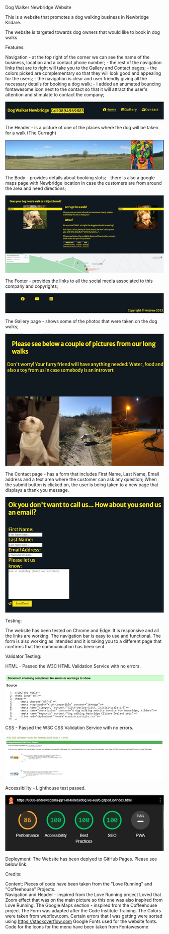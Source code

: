 Dog Walker Newbridge Website

This is a website that promotes a dog walking business in Newbridge Kildare.

The website is targeted towards dog owners that would like to book in dog walks. 


Features:

Navigation - at the top right of the corner we can see the name of the business, location and a contact phone number;
           - the rest of the navigation links that are to right will take you to the Gallery and Contact pages; 
           - the colors picked are complementary so that they will look good and appealing for the users;
           - the navigation is clear and user friendly giving all the necessary details for booking a dog walk;
           - I added an anumated bouncing fontawesome icon next to the contact so that it will attract the user's attention and stimulate to contact the company;
           
![Screenshot](assets/images/Navigation_Readme.JPG)

The Header - is a picture of one of the places where the dog will be taken for a walk (The Curragh)

![Screenshot](assets/images/Header_Readme.JPG)

The Body   - provides details about booking slots;
           - there is also a google maps page with Newbridge location in case the customers are from around the area and need directions;

![Screenshot](assets/images/Body_Readme.JPG)

The Footer - provides the links to all the social media associated to this company and copyrights; 

![Screenshot](assets/images/Footer_Readme.JPG)

The Gallery page - shows some of the photos that were taken on the dog walks;

![Screenshot](assets/images/Gallery_Readme.JPG)

The Contact page - has a form that includes First Name, Last Name, Email address and a text area where the customer can ask any question; When the submit button is clicked on, the user is being taken to a new page that displays a thank you message. 

![Screenshot](assets/images/Contact_Readme.JPG)

Testing:

The website has been tested on Chrome and Edge. It is responsive and all the links are working. 
The navigation bar is easy to use and functional. 
The form is also working as intended and it is taking you to a different page that confirms that the communication has been sent. 


Validator Testing:

HTML - Passed the W3C HTML Validation Service with no errors. 

![Screenshot](assets/images/W3C_HTML_Validator.JPG)

CSS - Passed the W3C CSS Validation Service with no errors. 

![Screenshot](assets/images/W3C_CSS_Validator.JPG)

Accessibility - Lighthouse test passed. 

![Screenshot](assets/images/Lighthouse_test.JPG)


Deployment:
The Website has been deplyed to GitHub Pages. Please see below link. 



Credits:

Content:
Pieces of code have been taken from the "Love Running" and "Coffeehouse" Projects.  
      Navigation and Header - inspired from the Love Running project
      Loved that Zoom effect that was on the main picture so this one was also inspired from Love Running.
      The Google Maps section - inspired from the Coffeehouse project
      The Form was adapted after the Code Institute Training. 
      The Colors were taken from webflow.com.
      Certain errors that I was getting were sorted using https://stackoverflow.com
      Google Fonts used for the website fonts. 
      Code for the Icons for the menu have been taken from Fontawesome


